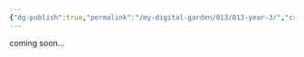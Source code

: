 ```yaml
---
{"dg-publish":true,"permalink":"/my-digital-garden/013/013-year-3/","created":"2024-10-01T18:50:58.676+01:00","updated":"2024-11-26T01:00:17.272+00:00"}
---
```


coming soon...